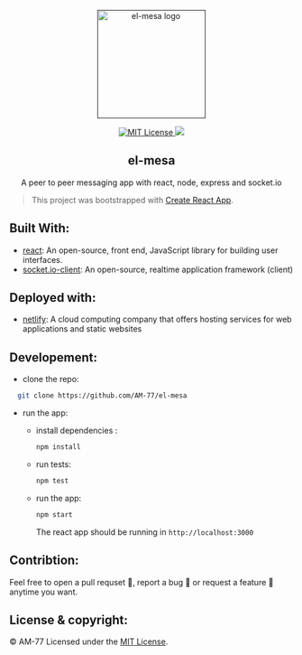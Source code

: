 <p align="center"><a href="" target="_blank" rel="noopener noreferrer"><img width="192px" height="192px" src="https://el-mesa.netlify.app/static/media/logo.11c32a76.png" alt="el-mesa logo"></a></p>

<p align="center">
  <a href="https://github.com/AM-77/el-mesa/blob/master/LICENSE">
  <img src="https://img.shields.io/github/license/am-77/el-mesa?color=%23212121&logoColor=%23212121" alt="MIT License" />
  </a>

  <img src="https://img.shields.io/badge/Open%20Source-%E2%99%A5-%23212121" />
</p>

<h2 align="center">el-mesa</h2>
<p align="center">A peer to peer messaging app with react, node, express and socket.io</p>

> This project was bootstrapped with [Create React App](https://github.com/facebook/create-react-app).

## Built With:
  
  - [react](https://reactjs.org): An open-source, front end, JavaScript library for building user interfaces.
  - [socket.io-client](https://github.com/socketio/socket.io-client): An open-source, realtime application framework (client)
  
## Deployed with:

  - [netlify](https://www.netlify.com): A cloud computing company that offers hosting services for web applications and static websites

## Developement:

- clone the repo:

```bash
  git clone https://github.com/AM-77/el-mesa
```

- run the app:

    - install dependencies :

        ```bash
        npm install
        ```

    - run tests:

        ```bash
        npm test
        ```

    - run the app:

        ```bash
        npm start
        ```
        The react app should be running in `http://localhost:3000`

## Contribtion:

Feel free to open a pull requset 💁, report a bug 🐛 or request a feature 🌟 anytime you want.

## License & copyright:

© AM-77
Licensed under the [MIT License](LICENSE).
